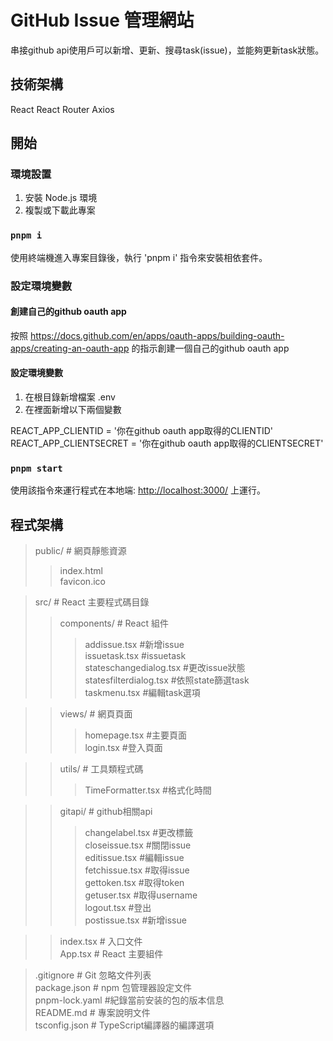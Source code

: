 # GitHub Issue 管理網站

串接github api使用戶可以新增、更新、搜尋task(issue)，並能夠更新task狀態。

## 技術架構

React
React Router
Axios

## 開始

### 環境設置

1. 安裝 Node.js 環境
2. 複製或下載此專案

### `pnpm i`

使用終端機進入專案目錄後，執行 'pnpm i' 指令來安裝相依套件。

### 設定環境變數

#### 創建自己的github oauth app

按照 <https://docs.github.com/en/apps/oauth-apps/building-oauth-apps/creating-an-oauth-app>
的指示創建一個自己的github oauth app

#### 設定環境變數

1. 在根目錄新增檔案 .env
2. 在裡面新增以下兩個變數

REACT_APP_CLIENTID = '你在github oauth app取得的CLIENTID'
REACT_APP_CLIENTSECRET = '你在github oauth app取得的CLIENTSECRET'

### `pnpm start`

使用該指令來運行程式在本地端: <http://localhost:3000/> 上運行。

## 程式架構

> public/                 # 網頁靜態資源<br>
> > index.html<br>
> > favicon.ico<br>

>src/                     # React 主要程式碼目錄<br>
>>components/             # React 組件<br>
>>>addissue.tsx #新增issue<br>
>>>issuetask.tsx #issuetask<br>
>>>stateschangedialog.tsx #更改issue狀態<br>
>>>statesfilterdialog.tsx #依照state篩選task<br>
>>>taskmenu.tsx #編輯task選項<br>

>>views/                  # 網頁頁面<br>
>>>homepage.tsx #主要頁面<br>
>>>login.tsx #登入頁面<br>

>>utils/                  # 工具類程式碼<br>
>>>TimeFormatter.tsx #格式化時間<br>

>>gitapi/                  # github相關api<br>
>>>changelabel.tsx #更改標籤<br>
closeissue.tsx #關閉issue<br>
editissue.tsx #編輯issue<br>
fetchissue.tsx #取得issue<br>
gettoken.tsx #取得token<br>
getuser.tsx #取得username<br>
logout.tsx #登出<br>
postissue.tsx #新增issue<br>

>>index.tsx               # 入口文件<br>
App.tsx                 # React 主要組件<br>

>.gitignore                 # Git 忽略文件列表<br>
package.json                # npm 包管理器設定文件<br>
pnpm-lock.yaml              #紀錄當前安装的包的版本信息<br>
README.md                   # 專案說明文件<br>
tsconfig.json               # TypeScript編譯器的編譯選項<br>

